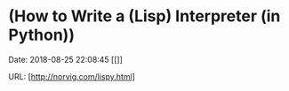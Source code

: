 # (How to Write a (Lisp) Interpreter (in Python))

Date: 2018-08-25 22:08:45
[[]]

URL: [http://norvig.com/lispy.html]
